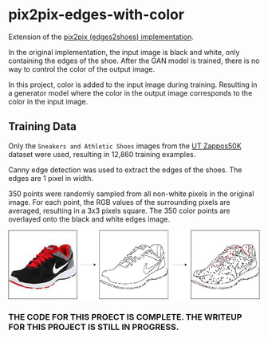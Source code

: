 # pix2pix-edges-with-color

Extension of the [pix2pix (edges2shoes) implementation](https://github.com/phillipi/pix2pix).

In the original implementation, the input image is black and white, only containing the edges of the shoe. After the GAN model is trained, there is no way to control the color of the output image.

In this project, color is added to the input image during training. Resulting in a generator model where the color in the output image corresponds to the color in the input image.

## Training Data

Only the `Sneakers and Athletic Shoes` images from the [UT Zappos50K](http://vision.cs.utexas.edu/projects/finegrained/utzap50k/) dataset were used, resulting in 12,860 training examples.

Canny edge detection was used to extract the edges of the shoes. The edges are 1 pixel in width.

350 points were randomly sampled from all non-white pixels in the original image. For each point, the RGB values of the surrounding pixels are averaged, resulting in a 3x3 pixels square. The 350 color points are overlayed onto the black and white edges image.

![preprocessing steps](images/training_data_preprocess_steps.png)


### THE CODE FOR THIS PROECT IS COMPLETE. THE WRITEUP FOR THIS PROJECT IS STILL IN PROGRESS.
